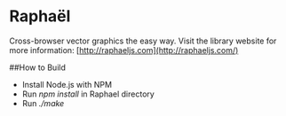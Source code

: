 # Raphaël

Cross-browser vector graphics the easy way. Visit the library website for more information: [http://raphaeljs.com](http://raphaeljs.com/)

##How to Build

- Install Node.js with NPM
- Run _npm install_ in Raphael directory
- Run _./make_

